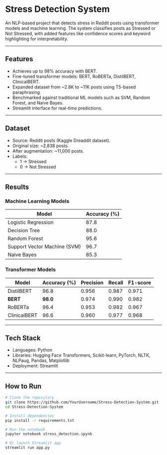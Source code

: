 # Stress Detection System  

An NLP-based project that detects stress in Reddit posts using transformer models and machine learning. The system classifies posts as Stressed or Not Stressed, with added features like confidence scores and keyword highlighting for interpretability.  

---

## Features  
- Achieves up to 98% accuracy with BERT.  
- Fine-tuned transformer models: BERT, RoBERTa, DistilBERT, ClinicalBERT.  
- Expanded dataset from ~2.8K to ~11K posts using T5-based paraphrasing.  
- Benchmarked against traditional ML models such as SVM, Random Forest, and Naive Bayes.  
- Streamlit interface for real-time predictions.  

---

## Dataset  
- Source: Reddit posts (Kaggle Dreaddit dataset).  
- Original size: ~2,838 posts.  
- After augmentation: ~11,000 posts.  
- Labels:  
  - 1 → Stressed  
  - 0 → Not Stressed  

---

## Results  

### Machine Learning Models  

| Model                | Accuracy (%) |  
|----------------------|--------------|  
| Logistic Regression  | 87.8         |  
| Decision Tree        | 88.0         |  
| Random Forest        | 95.6         |  
| Support Vector Machine (SVM) | 96.7 |  
| Naive Bayes          | 85.3         |  

### Transformer Models  

| Model        | Accuracy (%) | Precision | Recall | F1-score |  
|--------------|--------------|-----------|--------|----------|  
| DistilBERT   | 96.8         | 0.956     | 0.987  | 0.971    |  
| **BERT**     | **98.0**     | 0.974     | 0.990  | 0.982    |  
| RoBERTa      | 96.4         | 0.953     | 0.982  | 0.967    |  
| ClinicalBERT | 96.6         | 0.960     | 0.977  | 0.968    |  

---

## Tech Stack  
- Languages: Python  
- Libraries: Hugging Face Transformers, Scikit-learn, PyTorch, NLTK, NLPaug, Pandas, Matplotlib  
- Deployment: Streamlit  

---

## How to Run  

```bash
# Clone the repository
git clone https://github.com/YourUsername/Stress-Detection-System.git
cd Stress-Detection-System

# Install dependencies
pip install -r requirements.txt

# Run the notebook
jupyter notebook stress_detection.ipynb

# Or launch Streamlit app
streamlit run app.py

